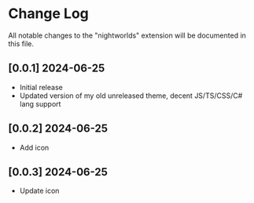 # Change Log

All notable changes to the "nightworlds" extension will be documented in this file.

## [0.0.1] 2024-06-25

- Initial release
- Updated version of my old unreleased theme, decent JS/TS/CSS/C# lang support

## [0.0.2] 2024-06-25

- Add icon

## [0.0.3] 2024-06-25

- Update icon